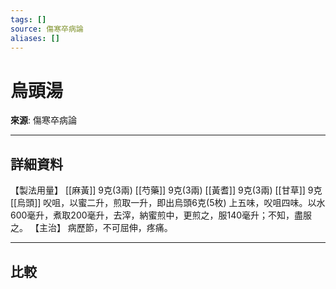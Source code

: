```yaml
---
tags: []
source: 傷寒卒病論
aliases: []
---
```


# 烏頭湯

**來源**: 傷寒卒病論  

---

## 詳細資料
【製法用量】 [[麻黃]] 9克(3兩) [[芍藥]] 9克(3兩) [[黃耆]] 9克(3兩) [[甘草]] 9克 [[烏頭]] 㕮咀，以蜜二升，煎取一升，即出烏頭6克(5枚)
上五味，㕮咀四味。以水600毫升，煮取200毫升，去滓，納蜜煎中，更煎之，服140毫升；不知，盡服之。
【主治】
病歷節，不可屈伸，疼痛。

---

## 比較
